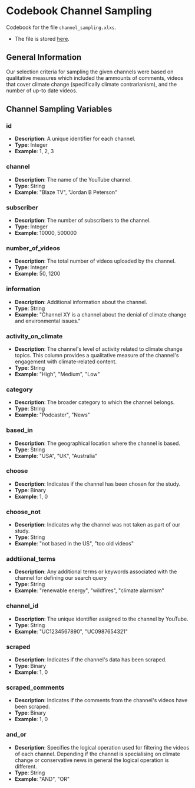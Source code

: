 # Codebook Channel Sampling

Codebook for the file `channel_sampling.xlxs`. 

- The file is stored [here](../data/channel_sampling.xlsx).

## General Information
 Our selection criteria for sampling the given channels were based on qualitative measures which included the ammounts of comments, videos that cover climate change (specifically climate contrarianism), and the number of up-to date videos.

## Channel Sampling Variables

### id
- **Description**: A unique identifier for each channel.
- **Type**: Integer
- **Example**: 1, 2, 3

### channel
- **Description**: The name of the YouTube channel.
- **Type**: String
- **Example**: "Blaze TV", "Jordan B Peterson"

### subscriber
 - **Description**: The number of subscribers to the channel.
- **Type**: Integer
- **Example**: 10000, 500000

### number_of_videos
- **Description**: The total number of videos uploaded by the channel.
- **Type**: Integer
- **Example**: 50, 1200

### information
- **Description**: Additional information about the channel.
- **Type**: String
- **Example**: "Channel XY is a channel about the denial of climate change and environmental issues."

### activity_on_climate
- **Description**: The channel's level of activity related to climate change topics. This column provides a qualitative measure of the channel's engagement with climate-related content.
- **Type**: String
- **Example**: "High", "Medium", "Low"

### category
- **Description**: The broader category to which the channel belongs.
- **Type**: String
- **Example**: "Podcaster", "News"

### based_in
- **Description**: The geographical location where the channel is based.
- **Type**: String
- **Example**: "USA", "UK", "Australia"

### choose
- **Description**: Indicates if the channel has been chosen for the study.
- **Type**: Binary
- **Example**: 1, 0

### choose_not
- **Description**: Indicates why the channel was not taken as part of our study.
- **Type**: String
- **Example**: "not based in the US", "too old videos"

### addtiional_terms
- **Description**: Any additional terms or keywords associated with the channel for defining our search query
- **Type**: String
- **Example**: "renewable energy", "wildfires", "climate alarmism"

### channel_id
- **Description**: The unique identifier assigned to the channel by YouTube.
 - **Type**: String
- **Example**: "UC1234567890", "UC0987654321"

### scraped
 - **Description**: Indicates if the channel's data has been scraped.
- **Type**: Binary
- **Example**: 1, 0

### scraped_comments
- **Description**: Indicates if the comments from the channel's videos have been scraped.
- **Type**: Binary
- **Example**: 1, 0

### and_or
- **Description**: Specifies the logical operation used for filtering the videos of each channel. Depending if the channel is specialising on climate change or conservative news in general the logical operation is different.
- **Type**: String
- **Example**: "AND", "OR"